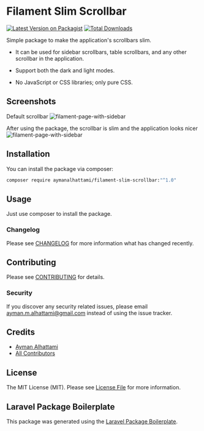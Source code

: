 # Filament Slim Scrollbar

[![Latest Version on Packagist](https://img.shields.io/packagist/v/aymanalhattami/filament-slim-scrollbar.svg?style=flat-square)](https://packagist.org/packages/aymanalhattami/filament-slim-scrollbar)
[![Total Downloads](https://img.shields.io/packagist/dt/aymanalhattami/filament-slim-scrollbar.svg?style=flat-square)](https://packagist.org/packages/aymanalhattami/filament-slim-scrollbar)

Simple package to make the application's scrollbars slim.

* It can be used for sidebar scrollbars, table scrollbars, and any other scrollbar in the application.

* Support both the dark and light modes.

* No JavaScript or CSS libraries; only pure CSS.

## Screenshots
Default scrollbar
![filament-page-with-sidebar](./images/before.png)

After using the package, the scrollbar is slim and the application looks nicer
![filament-page-with-sidebar](./images/after.png)

## Installation

You can install the package via composer:

```bash
composer require aymanalhattami/filament-slim-scrollbar:"^1.0"
```

## Usage

Just use composer to install the package.

### Changelog

Please see [CHANGELOG](CHANGELOG.md) for more information what has changed recently.

## Contributing

Please see [CONTRIBUTING](CONTRIBUTING.md) for details.

### Security

If you discover any security related issues, please email ayman.m.alhattami@gmail.com instead of using the issue tracker.

## Credits

-   [Ayman Alhattami](https://github.com/aymanalhattami)
-   [All Contributors](../../contributors)

## License

The MIT License (MIT). Please see [License File](LICENSE.md) for more information.

## Laravel Package Boilerplate

This package was generated using the [Laravel Package Boilerplate](https://laravelpackageboilerplate.com).
